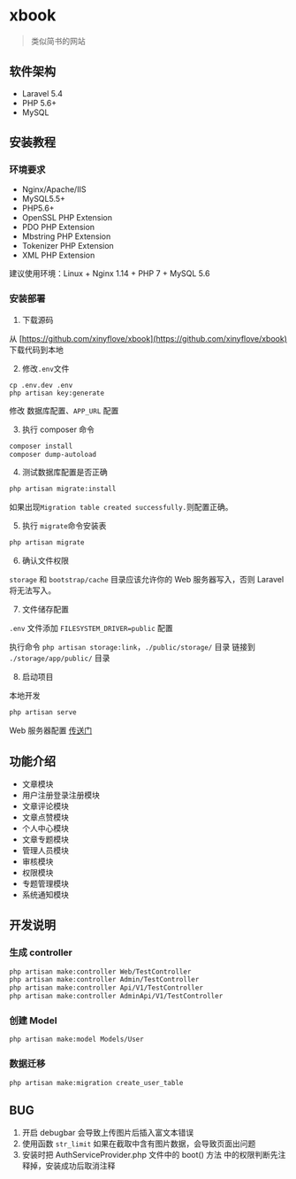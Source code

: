 # xbook

> 类似简书的网站

## 软件架构

- Laravel 5.4
- PHP 5.6+
- MySQL

## 安装教程

### 环境要求

- Nginx/Apache/IIS
- MySQL5.5+
- PHP5.6+
- OpenSSL PHP Extension
- PDO PHP Extension
- Mbstring PHP Extension
- Tokenizer PHP Extension
- XML PHP Extension

建议使用环境：Linux + Nginx 1.14 + PHP 7 + MySQL 5.6

### 安装部署

1. 下载源码

从 [https://github.com/xinyflove/xbook](https://github.com/xinyflove/xbook) 下载代码到本地

2. 修改`.env`文件

```
cp .env.dev .env
php artisan key:generate
```

修改 数据库配置、`APP_URL` 配置

3. 执行 composer 命令

```bash
composer install
composer dump-autoload
```

4. 测试数据库配置是否正确

```bash
php artisan migrate:install
```

如果出现`Migration table created successfully.`则配置正确。

5. 执行 `migrate`命令安装表

```bash
php artisan migrate
```

6. 确认文件权限

`storage` 和 `bootstrap/cache` 目录应该允许你的 Web 服务器写入，否则 Laravel 将无法写入。

7. 文件储存配置

`.env` 文件添加 `FILESYSTEM_DRIVER=public` 配置

执行命令 `php artisan storage:link`，`./public/storage/` 目录 链接到 `./storage/app/public/` 目录

8. 启动项目

本地开发

```bash
php artisan serve
```

Web 服务器配置 [传送门](https://learnku.com/docs/laravel/5.4/installation/1216#d67c05)

## 功能介绍

- 文章模块
- 用户注册登录注册模块
- 文章评论模块
- 文章点赞模块
- 个人中心模块
- 文章专题模块
- 管理人员模块
- 审核模块
- 权限模块
- 专题管理模块
- 系统通知模块

## 开发说明

### 生成 controller

```bash
php artisan make:controller Web/TestController
php artisan make:controller Admin/TestController
php artisan make:controller Api/V1/TestController
php artisan make:controller AdminApi/V1/TestController
```

### 创建 Model

```bash
php artisan make:model Models/User
```

### 数据迁移

```bash
php artisan make:migration create_user_table
```

## BUG

1. 开启 debugbar 会导致上传图片后插入富文本错误
2. 使用函数 `str_limit` 如果在截取中含有图片数据，会导致页面出问题
3. 安装时把 AuthServiceProvider.php 文件中的 boot() 方法 中的权限判断先注释掉，安装成功后取消注释